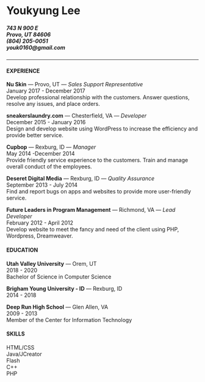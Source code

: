 
<!DOCTYPE html>
<html lang="en">
    <head>
        <meta charset="UTF-8">
    </head>
    <body>
        <div>
            <div>
                <h1>Youkyung Lee</h1>
                <h5>
                743 N 900 E<br>
                Provo, UT 84606<br>
                (804) 205-0051<br>
                youk0160@gmail.com
                </h5>
                <hr>
            </div>
            <div>
                <section>
                    <h4>EXPERIENCE</h4>
                    <p><b>Nu Skin</b> ​— Provo, UT — ​<em>Sales Support Representative</em>
                        <br>
                        January 2017 - December 2017
                        <br>
                        Develop professional relationship with the customers. Answer questions, resolve any 
                        issues, and place orders.
                    </p>
                    <p><b>sneakerslaundry.com</b> ​— Chesterfield, VA — ​<em>Developer</em>
                        <br>
                        December 2015 - January 2016
                        <br>
                        Design and develop website using WordPress to increase the efficiency and provide 
                        better service.
                    </p>
                    <p><b>Cupbop</b> ​— Rexburg, ID — ​<em>Manager</em>
                        <br>
                        May 2014 -December 2014
                        <br>
                        Provide friendly service experience to the customers. Train and manage overall 
                        conduct of the employees.
                    </p>
                    <p><b>Deseret Digital Media</b> ​— Rexburg, ID — ​<em>Quality Assurance</em>
                        <br>
                        September 2013 - July 2014
                        <br>
                        Find and report bugs on apps and websites to provide more user-friendly service.
                    </p>
                    <p><b>Future Leaders in Program Management</b> ​— Richmond, VA — ​<em>Lead Developer</em>
                        <br>
                        February 2012 - April 2012
                        <br>
                        Develop website to meet the fancy and need of the client using PHP, Wordpress, Dreamweaver.
                    </p>
                </section>
                <section>
                    <h4>EDUCATION</h4>
                    <p><b>Utah Valley University</b> ​— Orem, UT
                        <br>
                        2018 - 2020
                        <br>
                        Bachelor of Science in Computer Science
                    </p>
                    <p><b>Brigham Young University - ID</b> ​— Rexburg, ID
                        <br>
                        2014 - 2018
                    </p>
                    <p><b>Deep Run High School</b> ​— Glen Allen, VA
                        <br>
                        2009 - 2013
                        <br>
                        Member of the Center for Information Technology
                    </p>
                </section>
            </div>
            <div>
                <h4>SKILLS</h4>
                <p>HTML/CSS
                    <br>
                    Java/JCreator
                    <br>
                    Flash
                    <br>
                    C++
                    <br>
                    PHP
                </p>
            </div>
        </div>
    </body>
</html>
